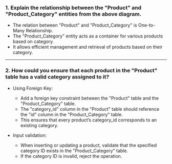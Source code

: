 ### 1. Explain the relationship between the "Product" and "Product_Category" entities from the above diagram. ###   

- The relation between "Product" and "Product_Category" is One-to-Many Relationship.
- The "Product_Category" entity acts as a container for various products based on category.
- It allows efficient management and retrieval of products based on their category. 

-------

### 2. How could you ensure that each product in the "Product" table has a valid category assigned to it? ###

- Using Foreign Key:
    - Add a foreign key constraint between the "Product" table and the "Product_Category" table.
    - The "category_id" column in the "Product" table should reference the "id" column in the "Product_Category" table.
    - This ensures that every product’s category_id corresponds to an existing category.

- Input validation:
    - When inserting or updating a product, validate that the specified category ID exists in the "Product_Category" table.
    - If the category ID is invalid, reject the operation.
